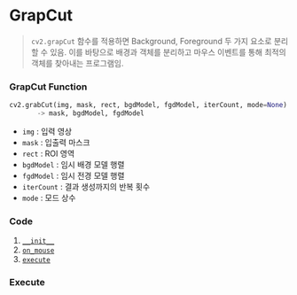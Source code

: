 # GrapCut
> `cv2.grapCut` 함수를 적용하면 Background, Foreground 두 가지 요소로 분리할 수 있음. 이를 바탕으로 배경과 객체를 분리하고 마우스 이벤트를 통해 최적의 객체를 찾아내는 프로그램임.

### GrapCut Function
  ```python
  cv2.grabCut(img, mask, rect, bgdModel, fgdModel, iterCount, mode=None)
         -> mask, bgdModel, fgdModel
  ```
  * `img` : 입력 영상
  * `mask` : 입출력 마스크
  * `rect` : ROI 영역
  * `bgdModel` : 임시 배경 모델 행렬
  * `fgdModel` : 임시 전경 모델 행렬
  * `iterCount` : 결과 생성까지의 반복 횟수
  * `mode` : 모드 상수

### Code
1. [`__init__`](https://github.com/softho0n/cv/blob/main/02-grapcut.py#L6) 
3. [`on_mouse`](https://github.com/softho0n/cv/blob/main/02-grapcut.py#L14)
4. [`execute`](https://github.com/softho0n/cv/blob/main/02-grapcut.py#L33)

### Execute
 
